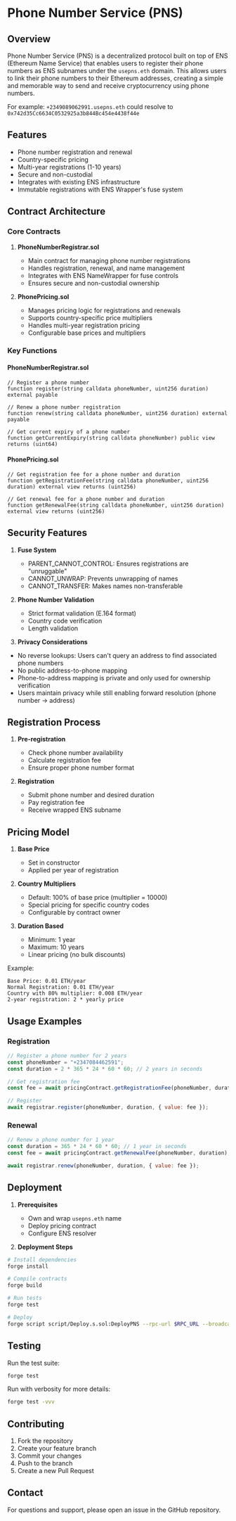 # Phone Number Service (PNS)

## Overview

Phone Number Service (PNS) is a decentralized protocol built on top of ENS (Ethereum Name Service) that enables users to register their phone numbers as ENS subnames under the `usepns.eth` domain. This allows users to link their phone numbers to their Ethereum addresses, creating a simple and memorable way to send and receive cryptocurrency using phone numbers.

For example: `+2349089062991.usepns.eth` could resolve to `0x742d35Cc6634C0532925a3b844Bc454e4438f44e`

## Features

- Phone number registration and renewal
- Country-specific pricing
- Multi-year registrations (1-10 years)
- Secure and non-custodial
- Integrates with existing ENS infrastructure
- Immutable registrations with ENS Wrapper's fuse system

## Contract Architecture

### Core Contracts

1. **PhoneNumberRegistrar.sol**
   - Main contract for managing phone number registrations
   - Handles registration, renewal, and name management
   - Integrates with ENS NameWrapper for fuse controls
   - Ensures secure and non-custodial ownership

2. **PhonePricing.sol**
   - Manages pricing logic for registrations and renewals
   - Supports country-specific price multipliers
   - Handles multi-year registration pricing
   - Configurable base prices and multipliers

### Key Functions

#### PhoneNumberRegistrar.sol

```solidity
// Register a phone number
function register(string calldata phoneNumber, uint256 duration) external payable

// Renew a phone number registration
function renew(string calldata phoneNumber, uint256 duration) external payable

// Get current expiry of a phone number
function getCurrentExpiry(string calldata phoneNumber) public view returns (uint64)
```

#### PhonePricing.sol

```solidity
// Get registration fee for a phone number and duration
function getRegistrationFee(string calldata phoneNumber, uint256 duration) external view returns (uint256)

// Get renewal fee for a phone number and duration
function getRenewalFee(string calldata phoneNumber, uint256 duration) external view returns (uint256)
```

## Security Features

1. **Fuse System**
   - PARENT_CANNOT_CONTROL: Ensures registrations are "unruggable"
   - CANNOT_UNWRAP: Prevents unwrapping of names
   - CANNOT_TRANSFER: Makes names non-transferable

2. **Phone Number Validation**
   - Strict format validation (E.164 format)
   - Country code verification
   - Length validation

3. **Privacy Considerations**
- No reverse lookups: Users can't query an address to find associated phone numbers
- No public address-to-phone mapping
- Phone-to-address mapping is private and only used for ownership verification
- Users maintain privacy while still enabling forward resolution (phone number → address)

## Registration Process

1. **Pre-registration**
   - Check phone number availability
   - Calculate registration fee
   - Ensure proper phone number format

2. **Registration**
   - Submit phone number and desired duration
   - Pay registration fee
   - Receive wrapped ENS subname

## Pricing Model

1. **Base Price**
   - Set in constructor
   - Applied per year of registration

2. **Country Multipliers**
   - Default: 100% of base price (multiplier = 10000)
   - Special pricing for specific country codes
   - Configurable by contract owner

3. **Duration Based**
   - Minimum: 1 year
   - Maximum: 10 years
   - Linear pricing (no bulk discounts)

Example:
```
Base Price: 0.01 ETH/year
Normal Registration: 0.01 ETH/year
Country with 80% multiplier: 0.008 ETH/year
2-year registration: 2 * yearly price
```

## Usage Examples

### Registration
```javascript
// Register a phone number for 2 years
const phoneNumber = "+2347084462591";
const duration = 2 * 365 * 24 * 60 * 60; // 2 years in seconds

// Get registration fee
const fee = await pricingContract.getRegistrationFee(phoneNumber, duration);

// Register
await registrar.register(phoneNumber, duration, { value: fee });
```

### Renewal
```javascript
// Renew a phone number for 1 year
const duration = 365 * 24 * 60 * 60; // 1 year in seconds
const fee = await pricingContract.getRenewalFee(phoneNumber, duration);

await registrar.renew(phoneNumber, duration, { value: fee });
```

## Deployment

1. **Prerequisites**
   - Own and wrap `usepns.eth` name
   - Deploy pricing contract
   - Configure ENS resolver

2. **Deployment Steps**
```bash
# Install dependencies
forge install

# Compile contracts
forge build

# Run tests
forge test

# Deploy
forge script script/Deploy.s.sol:DeployPNS --rpc-url $RPC_URL --broadcast
```

## Testing

Run the test suite:
```bash
forge test
```

Run with verbosity for more details:
```bash
forge test -vvv
```

## Contributing

1. Fork the repository
2. Create your feature branch
3. Commit your changes
4. Push to the branch
5. Create a new Pull Request

## Contact

For questions and support, please open an issue in the GitHub repository.